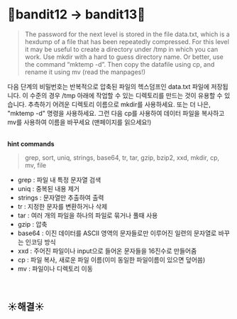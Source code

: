 # 🌳bandit12 -> bandit13🌳
> The password for the next level is stored in the file data.txt, which is a hexdump of a file that has been repeatedly compressed. For this level it may be useful to create a directory under /tmp in which you can work. Use mkdir with a hard to guess directory name. Or better, use the command “mktemp -d”. Then copy the datafile using cp, and rename it using mv (read the manpages!)

다음 단계의 비밀번호는 반복적으로 압축된 파일의 헥스덤프인 data.txt 파일에 저장됩니다. 이 수준의 경우 /tmp 아래에 작업할 수 있는 디렉토리를 만드는 것이 유용할 수 있습니다. 추측하기 어려운 디렉토리 이름으로 mkdir를 사용하세요. 또는 더 나은, "mktemp -d" 명령을 사용하세요. 그런 다음 cp를 사용하여 데이터 파일을 복사하고 mv를 사용하여 이름을 바꾸세요 (맨페이지를 읽으세요!)<br/>
<br/>

**hint commands**
>grep, sort, uniq, strings, base64, tr, tar, gzip, bzip2, xxd, mkdir, cp, mv, file

- grep : 파일 내 특정 문자열 검색
- uniq : 중복된 내용 제거
- strings : 문자열만 추출하여 출력
- tr : 지정한 문자를 변환하거나 삭제
- tar : 여러 개의 파일을 하나의 파일로 묶거나 풀때 사용
- gzip : 압축
- base64 : 이진 데이터를 ASCII 영역의 문자들로만 이루어진 일련의 문자열로 바꾸는 인코딩 방식
- xxd : 주어진 파일이나 input으로 들어온 문자들을 16진수로 만들어줌
- cp : 파일 복사, 새로운 파일 이름(이미 동일한 파일이름이 있으면 덮어씀)
- mv : 파일이나 디렉토리 이동

<br />

## ☀️해결☀️
